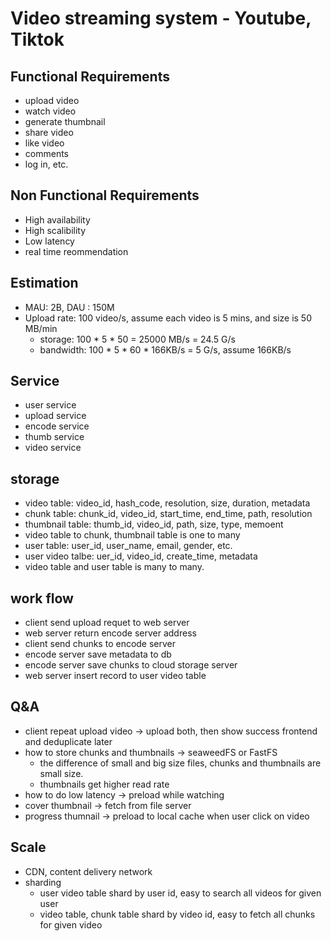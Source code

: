 # Video streaming system - Youtube, Tiktok

## Functional Requirements 
- upload video
- watch video
- generate thumbnail
- share video
- like video
- comments
- log in, etc.

## Non Functional Requirements
- High availability
- High scalibility 
- Low latency 
- real time reommendation 

## Estimation
- MAU: 2B, DAU : 150M
- Upload rate: 100 video/s, assume each video is 5 mins, and size is 50 MB/min
  - storage: 100 * 5 * 50 = 25000 MB/s = 24.5 G/s
  - bandwidth: 100 * 5 * 60 * 166KB/s = 5 G/s, assume 166KB/s

## Service
- user service
- upload service
- encode service
- thumb service
- video service

## storage
- video table: video_id, hash_code, resolution, size, duration, metadata
- chunk table: chunk_id, video_id, start_time, end_time, path, resolution
- thumbnail table: thumb_id, video_id, path, size, type, memoent
- video table to chunk, thumbnail table is one to many
- user table: user_id, user_name, email, gender, etc.
- user video talbe: uer_id, video_id, create_time, metadata
- video table and user table is many to many.

## work flow
- client send upload requet to web server
- web server return encode server address
- client send chunks to encode server
- encode server save metadata to db
- encode server save chunks to cloud storage server
- web server insert record to user video table 

## Q&A
- client repeat upload video -> upload both, then show success frontend and deduplicate later
- how to store chunks and thumbnails -> seaweedFS or FastFS
  - the difference of small and big size files, chunks and thumbnails are small size.
  - thumbnails get higher read rate
- how to do low latency -> preload while watching
- cover thumbnail -> fetch from file server
- progress thumnail -> preload to local cache when user click on video

## Scale
- CDN, content delivery network
- sharding
  - user video table shard by user id, easy to search all videos for given user
  - video table, chunk table shard by video id, easy to fetch all chunks for given video
